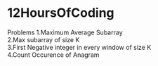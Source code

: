 # 12HoursOfCoding
Problems
1.Maximum Average Subarray <br />
2.Max subarray of size K <br />
3.First Negative integer in every window of size K <br />
4.Count Occurence of Anagram  <br />
